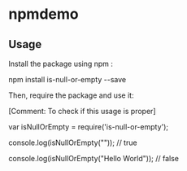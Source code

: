 # npmdemo


<Description of what the package does>

## Usage

Install the package using npm :

 npm install is-null-or-empty --save


Then, require the package and use it:

 [Comment: To check if this usage is proper]

 var isNullOrEmpty = require('is-null-or-empty');



 console.log(isNullOrEmpty("")); // true



 console.log(isNullOrEmpty("Hello World")); // false

